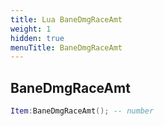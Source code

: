```yaml
---
title: Lua BaneDmgRaceAmt
weight: 1
hidden: true
menuTitle: BaneDmgRaceAmt
---
```

## BaneDmgRaceAmt
```lua
Item:BaneDmgRaceAmt(); -- number
```